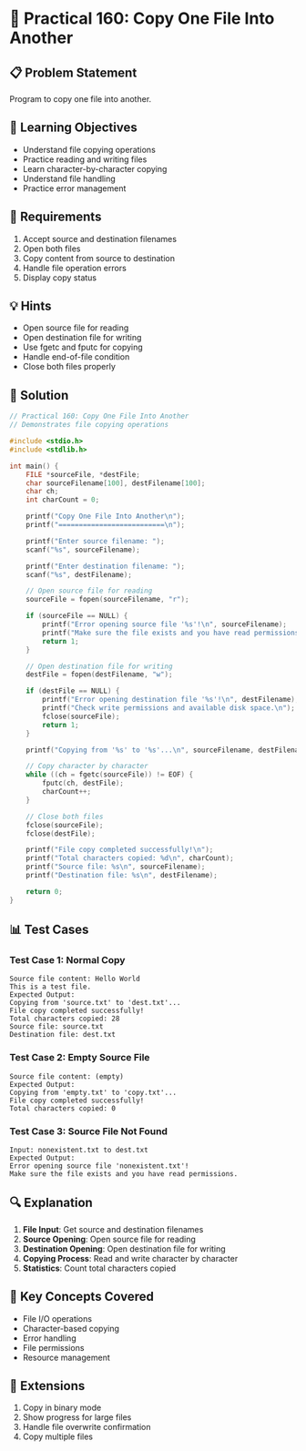 # 🎯 Practical 160: Copy One File Into Another

## 📋 Problem Statement

Program to copy one file into another.

## 🎯 Learning Objectives

- Understand file copying operations
- Practice reading and writing files
- Learn character-by-character copying
- Understand file handling
- Practice error management

## 📝 Requirements

1. Accept source and destination filenames
2. Open both files
3. Copy content from source to destination
4. Handle file operation errors
5. Display copy status

## 💡 Hints

- Open source file for reading
- Open destination file for writing
- Use fgetc and fputc for copying
- Handle end-of-file condition
- Close both files properly

## 🔧 Solution

```c
// Practical 160: Copy One File Into Another
// Demonstrates file copying operations

#include <stdio.h>
#include <stdlib.h>

int main() {
    FILE *sourceFile, *destFile;
    char sourceFilename[100], destFilename[100];
    char ch;
    int charCount = 0;

    printf("Copy One File Into Another\n");
    printf("==========================\n");

    printf("Enter source filename: ");
    scanf("%s", sourceFilename);

    printf("Enter destination filename: ");
    scanf("%s", destFilename);

    // Open source file for reading
    sourceFile = fopen(sourceFilename, "r");

    if (sourceFile == NULL) {
        printf("Error opening source file '%s'!\n", sourceFilename);
        printf("Make sure the file exists and you have read permissions.\n");
        return 1;
    }

    // Open destination file for writing
    destFile = fopen(destFilename, "w");

    if (destFile == NULL) {
        printf("Error opening destination file '%s'!\n", destFilename);
        printf("Check write permissions and available disk space.\n");
        fclose(sourceFile);
        return 1;
    }

    printf("Copying from '%s' to '%s'...\n", sourceFilename, destFilename);

    // Copy character by character
    while ((ch = fgetc(sourceFile)) != EOF) {
        fputc(ch, destFile);
        charCount++;
    }

    // Close both files
    fclose(sourceFile);
    fclose(destFile);

    printf("File copy completed successfully!\n");
    printf("Total characters copied: %d\n", charCount);
    printf("Source file: %s\n", sourceFilename);
    printf("Destination file: %s\n", destFilename);

    return 0;
}
```

## 📊 Test Cases

### Test Case 1: Normal Copy
```
Source file content: Hello World
This is a test file.
Expected Output:
Copying from 'source.txt' to 'dest.txt'...
File copy completed successfully!
Total characters copied: 28
Source file: source.txt
Destination file: dest.txt
```

### Test Case 2: Empty Source File
```
Source file content: (empty)
Expected Output:
Copying from 'empty.txt' to 'copy.txt'...
File copy completed successfully!
Total characters copied: 0
```

### Test Case 3: Source File Not Found
```
Input: nonexistent.txt to dest.txt
Expected Output:
Error opening source file 'nonexistent.txt'!
Make sure the file exists and you have read permissions.
```

## 🔍 Explanation

1. **File Input**: Get source and destination filenames
2. **Source Opening**: Open source file for reading
3. **Destination Opening**: Open destination file for writing
4. **Copying Process**: Read and write character by character
5. **Statistics**: Count total characters copied

## 🎯 Key Concepts Covered

- File I/O operations
- Character-based copying
- Error handling
- File permissions
- Resource management

## 🚀 Extensions

1. Copy in binary mode
2. Show progress for large files
3. Handle file overwrite confirmation
4. Copy multiple files
